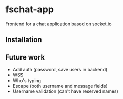 # fschat-app
Frontend for a chat application based on socket.io

## Installation

## Future work
 - Add auth (password, save users in backend)
 - WSS
 - Who's typing
 - Escape (both username and message fields)
 - Username validation (can't have reserved names)
